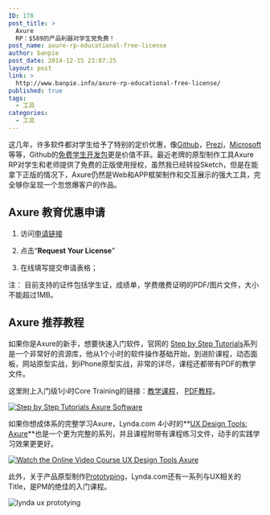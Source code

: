```yaml
---
ID: 178
post_title: >
  Axure
  RP：$589的产品利器对学生党免费！
post_name: axure-rp-educational-free-license
author: banpie
post_date: 2014-12-15 23:07:25
layout: post
link: >
  http://www.banpie.info/axure-rp-educational-free-license/
published: true
tags:
  - 工具
categories:
  - 工具
---
```

这几年，许多软件都对学生给予了特别的定价优惠，像[Github][1]，[Prezi][2]，[Microsoft][3]等等，Github的[免费学生开发包][4]更是价值不菲。最近老牌的原型制作工具Axure RP对学生和老师提供了免费的正版使用授权，虽然我已经转投Sketch，但是在能拿下正版的情况下，Axure仍然是Web和APP框架制作和交互展示的强大工具，完全够你呈现一个忽悠爆客户的作品。

## Axure 教育优惠申请

1.  访问[申请链接][5]

2.  点击“**Request Your License**”

3.  在线填写提交申请表格；

注： 目前支持的证件包括学生证，成绩单，学费缴费证明的PDF/图片文件，大小不能超过1MB。

## Axure 推荐教程

如果你是Axure的新手，想要快速入门软件，官网的 [Step by Step Tutorials][6]系列是一个非常好的资源库，他从1个小时的软件操作基础开始，到进阶课程，动态面板，网站原型实战，到iPhone原型实战，非常的详尽，课程还都带有PDF的教学文件。

这里附上入门级1小时Core Training的链接：[教学课程][7]， [PDF教程][8]。

[![Step by Step Tutorials   Axure Software][9]][10]

如果你想成体系的完整学习Axure，Lynda.com 4小时的**[UX Design Tools: Axure][11]**也是一个更为完整的系列，并且课程附带有课程练习文件，动手的实践学习效果更更好。

[![Watch the Online Video Course UX Design Tools  Axure][12]][13]

此外，关于产品原型制作[Prototyping][14]，Lynda.com还有一系列与UX相关的Title，是PM的绝佳的入门课程。

![lynda ux prototying][15]

 [1]: https://education.github.com/
 [2]: http://prezi.com/pricing-8/edu/
 [3]: http://products.office.com/en-us/student/office-in-education
 [4]: https://education.github.com/pack/
 [5]: http://us6.campaign-archive2.com/?u=2491cf4a7299d18cd6b34c53d&id=56fabb2321&e=dde0e6327b
 [6]: http://www.axure.com/tutorials
 [7]: http://www.axure.com/learn/core/getting-started
 [8]: http://d3g1p8ush40lh4.cloudfront.net/Tutorials/v7/AxureCoreTraining.pdf
 [9]: http://www.banpie.info/wp-content/uploads/2018/11/Step-by-Step-Tutorials-Axure-Software-600x549.png
 [10]: http://7arnhx.com1.z0.glb.clouddn.com/wp-content/uploads/2014/12/Step-by-Step-Tutorials-Axure-Software.png
 [11]: http://www.lynda.com/Web-User-Experience-tutorials/UX-Design-Tools-Axure/157028-2.html
 [12]: http://7arnhx.com1.z0.glb.clouddn.com/wp-content/uploads/2014/12/Watch-the-Online-Video-Course-UX-Design-Tools-Axure-311x600.png
 [13]: http://7arnhx.com1.z0.glb.clouddn.com/wp-content/uploads/2014/12/Watch-the-Online-Video-Course-UX-Design-Tools-Axure.png
 [14]: http://www.lynda.com/Prototyping-training-tutorials/95-0.html
 [15]: http://7arnhx.com1.z0.glb.clouddn.com/wp-content/uploads/2014/12/lynda-ux-prototying-488x600.png